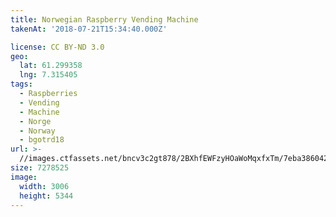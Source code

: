 ```yaml
---
title: Norwegian Raspberry Vending Machine
takenAt: '2018-07-21T15:34:40.000Z'

license: CC BY-ND 3.0
geo:
  lat: 61.299358
  lng: 7.315405
tags:
  - Raspberries
  - Vending
  - Machine
  - Norge
  - Norway
  - bgotrd18
url: >-
  //images.ctfassets.net/bncv3c2gt878/2BXhfEWFzyHOaWoMqxfxTm/7eba386042db37f95253cf0f44de7a18/norwegian-raspberry-vending-machine_29989981148_o
size: 7278525
image:
  width: 3006
  height: 5344
---
```

